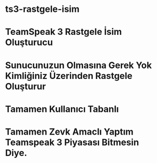 # ts3-rastgele-isim
# TeamSpeak 3 Rastgele İsim Oluşturucu
# Sunucunuzun Olmasına Gerek Yok Kimliğiniz Üzerinden Rastgele Oluşturur
# Tamamen Kullanıcı Tabanlı
# Tamamen Zevk Amaclı Yaptım Teamspeak 3 Piyasası Bitmesin Diye.
